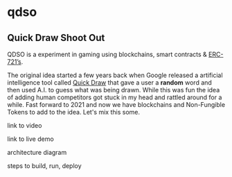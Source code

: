 # qdso

## Quick Draw Shoot Out

QDSO is a experiment in gaming using blockchains, smart contracts & [ERC-721’s](https://eips.ethereum.org/EIPS/eip-721).

The original idea started a few years back when Google released a artificial intelligence tool called [Quick Draw](https://quickdraw.withgoogle.com/) that gave a user a __random__ word and then used A.I. to guess what was being drawn. While this was fun the idea of adding human competitors got stuck in my head and rattled around for a while. Fast forward to 2021 and now we have blockchains and Non-Fungible Tokens to add to the idea. Let's mix this some.


link to video

link to live demo

architecture diagram

steps to build, run, deploy
